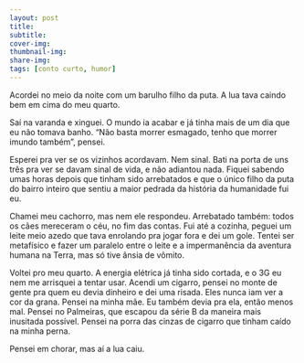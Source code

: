 ```yaml
---
layout: post
title: 
subtitle: 
cover-img: 
thumbnail-img: 
share-img: 
tags: [conto curto, humor]
---
```


Acordei no meio da noite com um barulho filho da puta. A lua tava caindo bem em cima do meu quarto.

Saí na varanda e xinguei. O mundo ia acabar e já tinha mais de um dia que eu não tomava banho. “Não basta morrer esmagado, tenho que morrer imundo também”, pensei.

Esperei pra ver se os vizinhos acordavam. Nem sinal. Bati na porta de uns três pra ver se davam sinal de vida, e não adiantou nada. Fiquei sabendo umas horas depois que tinham sido arrebatados e que o único filho da puta do bairro inteiro que sentiu a maior pedrada da história da humanidade fui eu.

Chamei meu cachorro, mas nem ele respondeu. Arrebatado também: todos os cães mereceram o céu, no fim das contas. Fui até a cozinha, peguei um leite meio azedo que tava enrolando pra jogar fora e dei um gole. Tentei ser metafísico e fazer um paralelo entre o leite e a impermanência da aventura humana na Terra, mas só tive ânsia de vômito.

Voltei pro meu quarto. A energia elétrica já tinha sido cortada, e o 3G eu nem me arrisquei a tentar usar. Acendi um cigarro, pensei no monte de gente pra quem eu devia dinheiro e dei uma risada. Eles nunca iam ver a cor da grana. Pensei na minha mãe. Eu também devia pra ela, então menos mal. Pensei no Palmeiras, que escapou da série B da maneira mais inusitada possível. Pensei na porra das cinzas de cigarro que tinham caído na minha perna.

Pensei em chorar, mas aí a lua caiu.
